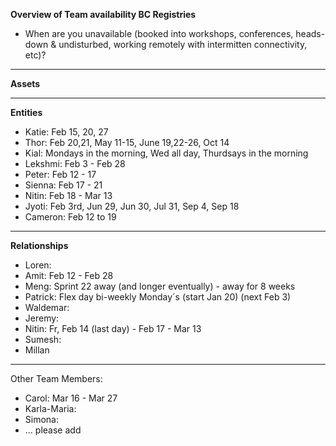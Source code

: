**Overview of Team availability BC Registries**
- When are you unavailable (booked into workshops, conferences, heads-down & undisturbed, working remotely with intermitten connectivity, etc)?  
----

**Assets**



----
**Entities** 
* Katie: Feb 15, 20, 27
* Thor: Feb 20,21, May 11-15, June 19,22-26, Oct 14
* Kial: Mondays in the morning, Wed all day, Thurdsays in the morning
* Lekshmi: Feb 3 - Feb 28
* Peter: Feb 12 - 17
* Sienna: Feb 17 - 21
* Nitin: Feb 18 - Mar 13
* Jyoti: Feb 3rd, Jun 29, Jun 30, Jul 31, Sep 4, Sep 18
* Cameron: Feb 12 to 19


----
**Relationships** 
* Loren: 
* Amit: Feb 12 - Feb 28
* Meng: Sprint 22 away (and longer eventually) - away for 8 weeks
* Patrick: Flex day bi-weekly Monday´s (start Jan 20) (next Feb 3)
* Waldemar: 
* Jeremy: 
* Nitin: Fr, Feb 14 (last day) - Feb 17 - Mar 13
* Sumesh:
* Millan 


----
Other Team Members:
* Carol: Mar 16 - Mar 27
* Karla-Maria:
* Simona:
* ... please add
